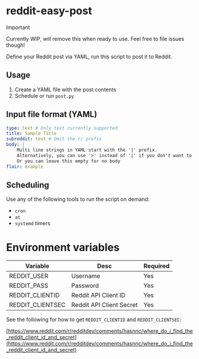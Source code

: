 # reddit-easy-post

> [!IMPORTANT]
> Currently WIP, will remove this when ready to use. Feel free to file issues though!

Define your Reddit post via YAML, run this script to post it to Reddit.

## Usage

1. Create a YAML file with the post contents
2. Schedule or run `post.py`

## Input file format (YAML)

```yml
type: text # Only text currently supported
title: Sample Title
subreddit: test # Omit the r/ prefix
body: |
    Multi line strings in YAML start with the '|' prefix.
    Alternatively, you can use '>' instead of '|' if you don't want to preserve line breaks.
    Or you can leave this empty for no body
flair: example
```

## Scheduling

Use any of the following tools to run the script on demand:

* `cron`
* `at`
* `systemd` timers

# Environment variables

| Variable         | Desc                     | Required |
|------------------|--------------------------|----------|
| REDDIT_USER      | Username                 | Yes      |
| REDDIT_PASS      | Password                 | Yes      |
| REDDIT_CLIENTID  | Reddit API Client ID     | Yes      |
| REDDIT_CLIENTSEC | Reddit API Client Secret | Yes      |

See the following for how to get `REDDIT_CLIENTID` and `REDDIT_CLIENTSEC`:

[https://www.reddit.com/r/redditdev/comments/hasnnc/where_do_i_find_the_reddit_client_id_and_secret](https://www.reddit.com/r/redditdev/comments/hasnnc/where_do_i_find_the_reddit_client_id_and_secret)
